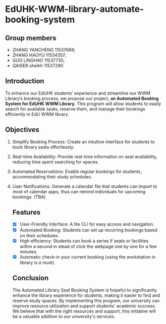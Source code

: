 # EdUHK-WWM-library-automate-booking-system

## Group members

- ZHANG YANCHENG 11537668;
- ZHANG HAOYU 11534357;
- GUO LINGHAO 11537735;
- QAISER sheikh 11537290

## Introduction

To enhance our EdUHK students’ experience and streamline our WWM Library’s booking process, we propose our project, **an Automated Booking System for EdUHK WWM Library.** This program will allow students to easily search for available seats, reserve them, and manage their bookings efficiently in EdU WWM library.

## Objectives

1.	Simplify Booking Process: Create an intuitive interface for students to book library seats effortlessly.
2.	Real-time Availability: Provide real-time information on seat availability, reducing time spent searching for spaces.
3.	Automated Reservations: Enable regular bookings for students, accommodating their study schedules.
4. User Notifications: Generate a calendar file that students can import to most of calendar apps, thus can remind individuals for upcoming bookings. (TBA)

   ## Features

   - [x] User-Friendly Interface: A lite CLI for easy access and navigation.
   - [x] Automated Booking: Students can set up recurring bookings based on their schedules.
   - [x] High efficiency: Students can book a series if seats or facilities within a second in stead of click the webpage one by one for a few minutes.
   - [x] Automatic check-in your current booking (using the workstation in library is a must).

   ## Conclusion

   The Automated Library Seat Booking System is hopeful to significantly enhance the library experience for students, making it easier to find and reserve study spaces. By implementing this program, our university can improve resource utilization and support students' academic success. We believe that with the right resources and support, this initiative will be a valuable addition to our university's services.
